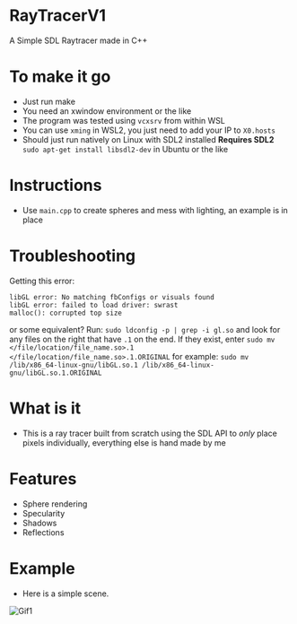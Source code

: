 # RayTracerV1
A Simple SDL Raytracer made in C++

# To make it go
* Just run make
* You need an xwindow environment or the like
* The program was tested using `vcxsrv` from within WSL
* You can use `xming` in WSL2, you just need to add your IP to `X0.hosts`
* Should just run natively on Linux with SDL2 installed
**Requires SDL2**
`sudo apt-get install libsdl2-dev` in Ubuntu or the like

# Instructions
* Use `main.cpp` to create spheres and mess with lighting, an example is in place

# Troubleshooting
Getting this error:
```
libGL error: No matching fbConfigs or visuals found
libGL error: failed to load driver: swrast
malloc(): corrupted top size
```
or some equivalent? Run:
`sudo ldconfig -p | grep -i gl.so`
and look for any files on the right that have `.1` on the end. If they exist, enter
`sudo mv </file/location/file_name.so>.1 </file/location/file_name.so>.1.ORIGINAL`
for example:
`sudo mv /lib/x86_64-linux-gnu/libGL.so.1 /lib/x86_64-linux-gnu/libGL.so.1.ORIGINAL`

# What is it
* This is a ray tracer built from scratch using the SDL API to *only* place pixels individually, everything else is hand made by me

# Features
* Sphere rendering
* Specularity
* Shadows
* Reflections

# Example

* Here is a simple scene.

![Gif1](/res/Gif1.gif)
